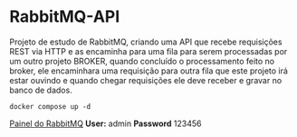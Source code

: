 # RabbitMQ-API

Projeto de estudo de RabbitMQ, criando uma API que recebe requisições REST via HTTP e as encaminha para uma fila para serem processadas por um outro projeto BROKER, quando concluído o processamento feito no broker, ele encaminhara uma requisição para outra fila que este projeto irá estar ouvindo e quando chegar requisições ele deve receber e gravar no banco de dados.

```
docker compose up -d
```

[Painel do RabbitMQ](http://localhost:15672/)
**User:** admin
**Password** 123456